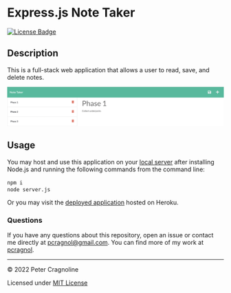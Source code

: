 # Express.js Note Taker

[![License Badge](https://img.shields.io/badge/License-MIT-yellow.svg)](https://opensource.org/licenses/MIT)

## Description

This is a full-stack web application that allows a user to read, save, and delete notes.

![Phase 1: Collect Underpants note displayed with notes Phase 2 and Phase 3 in the left sidebar](./public/assets/images/Screenshot.png)

## Usage

You may host and use this application on your [local server](http://localhost:3001) after installing Node.js and running the following commands from the command line:

```
npm i
node server.js
```

Or you may visit the [deployed application](https://furry-sniffle-metaverse.herokuapp.com/) hosted on Heroku.

### Questions

If you have any questions about this repository, open an issue or contact me directly at [pcragnol@gmail.com](mailto:pcragnol@gmail.com). You can find more of my work at [pcragnol](https://github.com/pcragnol/).

---
© 2022 Peter Cragnoline

Licensed under [MIT License](LICENSE)
